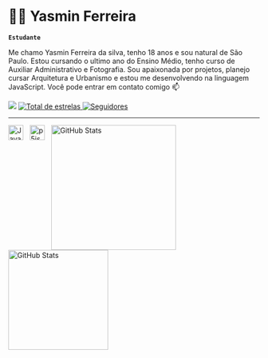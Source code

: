 #  👩🏻 Yasmin Ferreira

**`Estudante`**

Me chamo Yasmin Ferreira da silva, tenho 18 anos e sou natural de São Paulo. Estou cursando o ultimo ano do Ensino Médio, tenho curso de Auxiliar Administrativo e Fotografia. Sou apaixonada por projetos, planejo cursar Arquitetura e Urbanismo e estou me desenvolvendo na linguagem JavaScript. Você pode entrar em contato comigo 📫
<div> 
  <a href="https://instagram.com/yasmin.2wavy" target="_blank"><img src="https://img.shields.io/badge/-Instagram-%23E4405F?style=for-the-badge&logo=instagram&logoColor=white" target="_blank"></a>
     </a> 
    <a href="https://github.com/YasminFerreiraDSilva?tab=repositories&sort=stargazers">
        <img 
            alt="Total de estrelas" 
            title="Total de estrelas GitHub" 
            src="https://custom-icon-badges.demolab.com/github/stars/Yasminferreiradasilv?color=55960c&style=for-the-badge&labelColor=488207&logo=star&label=estrelas"
        />
    </a>
    <a href="https://github.com/Yasminferreiradasilv?tab=followers">
        <img 
            alt="Seguidores" 
            title="Me siga no GitHub" 
            src="https://custom-icon-badges.demolab.com/github/followers/Yasminferreiradasilv?color=236ad3&labelColor=1155ba&style=for-the-badge&logo=github&label=Seguidores&logoColor=white"
        />
    </a>
</p>

---
<img 
    align="left" 
    alt="JavaScript" 
    title="JavaScript"
    width="30px" 
    style="padding-right: 10px;" 
    src="https://cdn.jsdelivr.net/gh/devicons/devicon@latest/icons/javascript/javascript-original.svg" 
/>
<img 
    align="left" 
    alt="p5js" 
    title="p5js"
    width="30px" 
    style="padding-right: 10px;"
 src="https://cdn.jsdelivr.net/gh/devicons/devicon@latest/icons/p5js/p5js-original.svg" />
          
<p>
  <img 
    align="left" 
    alt="GitHub Stats" 
    height="250" 
    style="padding-right: 10px;" 
    src="https://github-readme-stats.vercel.app/api?username=Yasminferreiradasilv&show_icons=true&theme=tokyonight&include_all_commits=true&locale=pt-br" 
  />

<img 
      align="left" 
      alt="GitHub Stats" 
      height="200" 
      src="https://github-readme-stats.vercel.app/api/top-langs/?username=Yasminferreiradasilv&theme=tokyonight&layout=compact&custom_title=Tecnologias&langs_count=9" 
  />

</p>
